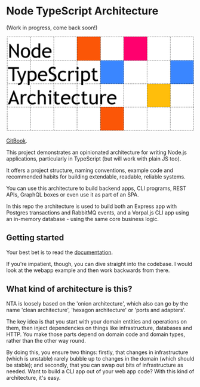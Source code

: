 # Node TypeScript Architecture

(Work in progress, come back soon!)

![Logo](docs/logo.png)

[GitBook](https://jbreckmckye.gitbook.io/node-ts-architecture/).

This project demonstrates an opinionated architecture for writing Node.js applications, particularly in TypeScript (but
will work with plain JS too).

It offers a project structure, naming conventions, example code and recommended habits for building extendable, readable,
reliable systems.

You can use this architecture to build backend apps, CLI programs, REST APIs, GraphQL boxes or even use it as part of an SPA.

In this repo the architecture is used to build both an Express app with Postgres transactions and RabbitMQ events, and a
Vorpal.js CLI app using an in-memory database - using the same core business logic.

## Getting started

Your best bet is to read the [documentation](https://jbreckmckye.gitbook.io/node-ts-architecture/).

If you're impatient, though, you can dive straight into the codebase. I would look at the webapp example and then work
backwards from there.

## What kind of architecture is this?

NTA is loosely based on the 'onion architecture', which also can go by the name 'clean architecture', 'hexagon architecture'
or 'ports and adapters'.

The key idea is that you start with your domain entities and operations on them, then inject dependencies on things like
infrastructure, databases and HTTP. You make those parts depend on domain code and domain types, rather than the other way
round.

By doing this, you ensure two things: firstly, that changes in infrastructure (which is unstable) rarely bubble up to 
changes in the domain (which should be stable); and secondly, that you can swap out bits of infrastructure as needed. Want to
build a CLI app out of your web app code? With this kind of architecture, it's easy.
